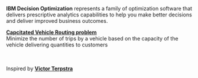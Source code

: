 **IBM Decision Optimization** represents a family of optimization software that delivers prescriptive analytics capabilities to help you make better decisions and deliver improved business outcomes.

[**Capcitated Vehicle Routing problem**](https://github.com/mayashenoi/DO/blob/main/cvrp-cplex(2).ipynb)\
Minimize the number of trips by a vehicle based on the capacity of the vehicle delivering quantities to customers

\
\
Inspired by [**Victor Terpstra**](https://github.ibm.com/vterpstra) 

